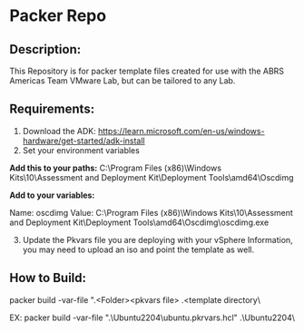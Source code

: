 # Packer Repo

## Description: 

This Repository is for packer template files created for use with the ABRS Americas Team VMware Lab, but can be tailored to any Lab.

## Requirements:

1. Download the ADK: https://learn.microsoft.com/en-us/windows-hardware/get-started/adk-install
2. Set your environment variables

**Add this to your paths:** C:\Program Files (x86)\Windows Kits\10\Assessment and Deployment Kit\Deployment Tools\amd64\Oscdimg

**Add to your variables:**

Name: oscdimg 
Value: C:\Program Files (x86)\Windows Kits\10\Assessment and Deployment Kit\Deployment Tools\amd64\Oscdimg\oscdimg.exe

3. Update the Pkvars file you are deploying with your vSphere Information, you may need to upload an iso and point the template as well.

## How to Build:
packer build -var-file ".\<Folder>\<pkvars file> .\<template directory\

EX:
packer build -var-file ".\Ubuntu2204\ubuntu.pkrvars.hcl" .\Ubuntu2204\
